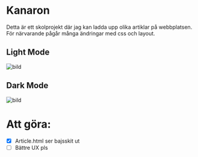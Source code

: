 # Kanaron

Detta är ett skolprojekt där jag kan ladda upp olika artiklar på webbplatsen. För närvarande pågår många ändringar med css och layout.
## Light Mode
![bild](https://user-images.githubusercontent.com/65012247/133207149-b2309541-9d0d-4d43-bbb4-98b8f5b1136e.png)
## Dark Mode

![bild](https://user-images.githubusercontent.com/65012247/133207271-45157b1a-0143-4f6b-80c2-d0605914bd2d.png)


# Att göra:
* [X] Article.html ser bajsskit ut
* [ ] Bättre UX pls
